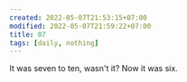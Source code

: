 ```yaml
---
created: 2022-05-07T21:53:15+07:00
modified: 2022-05-07T21:59:22+07:00
title: 07
tags: [daily, nothing]
---
```


It was seven to ten, wasn't it? Now it was six.
